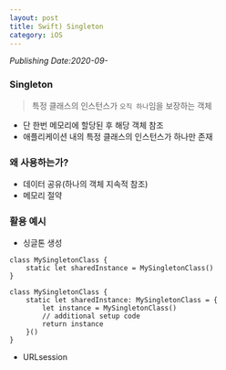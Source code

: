 ```yaml
---
layout: post
title: Swift) Singleton
category: iOS
---
```

*Publishing Date:2020-09-*

### Singleton
> 특정 클래스의 인스턴스가 `오직 하나`임을 보장하는 객체

* 단 한번 메모리에 할당된 후 해당 객체 참조
* 애플리케이션 내의 특정 클래스의 인스턴스가 하나만 존재

### 왜 사용하는가?
* 데이터 공유(하나의 객체 지속적 참조)
* 메모리 절약

### 활용 예시
* 싱글톤 생성

```
class MySingletonClass {
    static let sharedInstance = MySingletonClass()
}
```
```
class MySingletonClass {
    static let sharedInstance: MySingletonClass = {
        let instance = MySingletonClass()
        // additional setup code
        return instance
    }()
}
```

* URLsession

